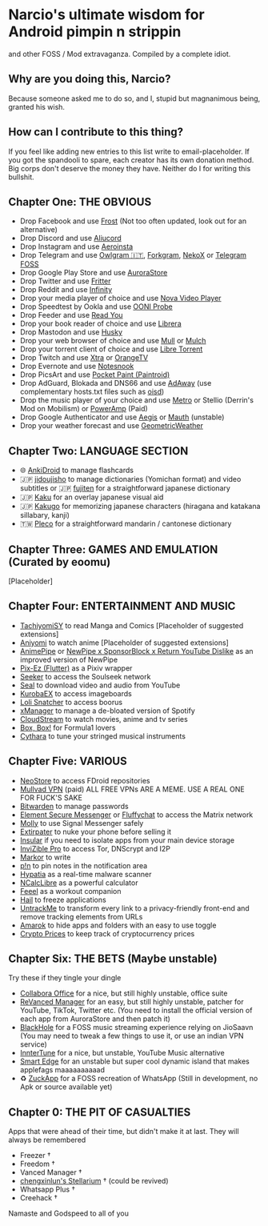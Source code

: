 # Narcio's ultimate wisdom for Android pimpin n strippin
and other FOSS / Mod extravaganza. Compiled by a complete idiot.

## Why are you doing this, Narcio?
Because someone asked me to do so, and I, stupid but magnanimous being, granted his wish.

## How can I contribute to this thing?
If you feel like adding new entries to this list write to email-placeholder. If you got the spandooli to spare, each creator has its own donation method. Big corps don't deserve the money they have. Neither do I for writing this bullshit.

## Chapter One: THE OBVIOUS
- Drop Facebook and use [Frost](https://github.com/AllanWang/Frost-for-Facebook) (Not too often updated, look out for an alternative)
- Drop Discord and use [Aliucord](https://github.com/Aliucord/Aliucord)
- Drop Instagram and use [Aeroinsta](https://aeroinsta.com/)
- Drop Telegram and use [Owlgram 🇮🇹](https://owlgram.org/), [Forkgram](https://github.com/Forkgram/TelegramAndroid), [NekoX](https://github.com/NekoX-Dev/NekoX) or [Telegram FOSS](https://github.com/Telegram-FOSS-Team/Telegram-FOSS)
- Drop Google Play Store and use [AuroraStore](https://auroraoss.com/)
- Drop Twitter and use [Fritter](https://fritter.cc/)
- Drop Reddit and use [Infinity](https://github.com/Docile-Alligator/Infinity-For-Reddit)
- Drop your media player of choice and use [Nova Video Player](https://github.com/nova-video-player/aos-AVP)
- Drop Speedtest by Ookla and use [OONI Probe](https://ooni.org/)
- Drop Feeder and use [Read You](https://github.com/Ashinch/ReadYou)
- Drop your book reader of choice and use [Librera](https://librera.mobi/)
- Drop Mastodon and use [Husky](https://git.sr.ht/~captainepoch/husky)
- Drop your web browser of choice and use [Mull](https://github.com/Divested-Mobile/Mull-Fenix) or [Mulch](https://gitlab.com/divested-mobile/mulch)
- Drop your torrent client of choice and use [Libre Torrent](https://github.com/proninyaroslav/libretorrent)
- Drop Twitch and use [Xtra](https://github.com/AndreyAsadchy/Xtra) or [OrangeTV](https://gitlab.com/twitchmod/orange-tv)
- Drop Evernote and use [Notesnook](https://notesnook.com/downloads/)
- Drop PicsArt and use [Pocket Paint (Paintroid)](https://github.com/Catrobat/Paintroid)
- Drop AdGuard, Blokada and DNS66 and use [AdAway](https://adaway.org/) (use complementary hosts.txt files such as [oisd](https://hosts.oisd.nl/))
- Drop the music player of your choice and use [Metro](https://github.com/MuntashirAkon/Metro) or Stellio (Derrin's Mod on Mobilism) or [PowerAmp](https://powerampapp.com/) (Paid)
- Drop Google Authenticator and use [Aegis](https://github.com/beemdevelopment/Aegis) or [Mauth](https://github.com/X1nto/Mauth) (unstable)
- Drop your weather forecast and use [GeometricWeather](https://github.com/WangDaYeeeeee/GeometricWeather)

## Chapter Two: LANGUAGE SECTION

- 🌐 [AnkiDroid](https://github.com/ankidroid/Anki-Android) to manage flashcards
- 🇯🇵 [jidoujisho](https://github.com/lrorpilla/jidoujisho) to manage dictionaries (Yomichan format) and video subtitles or 🇯🇵 [fujiten](https://github.com/odrevet/fujiten) for a straightforward japanese dictionary
- 🇯🇵 [Kaku](https://kaku.fuwafuwa.ca/) for an overlay japanese visual aid
- 🇯🇵 [Kakugo](https://github.com/blastrock/kakugo) for memorizing japanese characters (hiragana and katakana sillabary, kanji)
- 🇹🇼 [Pleco](https://pleco.com/getandroid) for a straightforward mandarin / cantonese dictionary

## Chapter Three: GAMES AND EMULATION (Curated by eoomu)
[Placeholder]

## Chapter Four: ENTERTAINMENT AND MUSIC

- [TachiyomiSY](https://github.com/jobobby04/TachiyomiSY) to read Manga and Comics [Placeholder of suggested extensions]
- [Aniyomi](https://aniyomi.jmir.xyz/) to watch anime [Placeholder of suggested extensions]
- [AnimePipe](https://github.com/InfinityLoop1309/AnimePipe) or [NewPipe x SponsorBlock x Return YouTube Dislike](https://github.com/gilbsgilbs/NewPipeSponsorBlock) as an improved version of NewPipe
- [Pix-Ez (Flutter)](https://github.com/Notsfsssf/pixez-flutter) as a Pixiv wrapper
- [Seeker](https://github.com/jackBonadies/SeekerAndroid) to access the Soulseek network
- [Seal](https://github.com/JunkFood02/Seal) to download video and audio from YouTube
- [KurobaEX](https://github.com/K1rakishou/Kuroba-Experimental) to access imageboards
- [Loli Snatcher](https://github.com/NO-ob/LoliSnatcher_Droid) to access boorus
- [xManager](https://xmanagerapp.com/) to manage a de-bloated version of Spotify
- [CloudStream](https://github.com/recloudstream/cloudstream) to watch movies, anime and tv series
- [Box, Box!](https://github.com/BrightDV/BoxBox) for Formula1 lovers
- [Cythara](https://f-droid.org/packages/com.github.cythara/) to tune your stringed musical instruments

## Chapter Five: VARIOUS

- [NeoStore](https://github.com/NeoApplications/Neo-Store) to access FDroid repositories
- [Mullvad VPN](https://mullvad.net) (paid)  ALL FREE VPNs ARE A MEME. USE A REAL ONE FOR FUCK'S SAKE
- [Bitwarden](https://bitwarden.com/) to manage passwords
- [Element Secure Messenger](https://element.io/) or [Fluffychat](https://fluffychat.im/) to access the Matrix network
- [Molly](https://molly.im/) to use Signal Messenger safely
- [Extirpater](https://github.com/Divested-Mobile/Extirpater) to nuke your phone before selling it
- [Insular](https://secure-system.gitlab.io/Insular/) if you need to isolate apps from your main device storage
- [InviZible Pro](https://invizible.net/en/) to access Tor, DNScrypt and I2P
- [Markor](https://github.com/gsantner/markor) to write
- [p!n](https://github.com/nproth/pin) to pin notes in the notification area
- [Hypatia](https://github.com/Divested-Mobile/Hypatia) as a real-time malware scanner
- [NCalcLibre](https://github.com/basile-laderchi/ncalc) as a powerful calculator
- [Feeel](https://github.com/EnjoyingFOSS/feeel) as a workout companion
- [Hail](https://github.com/aistra0528/Hail/blob/master/README_EN.md) to freeze applications
- [UntrackMe](https://framagit.org/tom79/nitterizeme) to transform every link to a privacy-friendly front-end and remove tracking elements from URLs
- [Amarok](https://github.com/deltazefiro/Amarok-Hider) to hide apps and folders with an easy to use toggle
- [Crypto Prices](https://gitlab.com/cl0n30/cryptoprices) to keep track of cryptocurrency prices

## Chapter Six: THE BETS (Maybe unstable)
Try these if they tingle your dingle

- [Collabora Office](https://www.collaboraoffice.com/solutions/collabora-office-android-ios/) for a nice, but still highly unstable, office suite
- [ReVanced Manager](https://github.com/revanced/revanced-manager) for an easy, but still highly unstable, patcher for YouTube, TikTok, Twitter etc. (You need to install the official version of each app from AuroraStore and then patch it)
- [BlackHole](https://github.com/Sangwan5688/BlackHole) for a FOSS music streaming experience relying on JioSaavn (You may need to tweak a few things to use it, or use an indian VPN service)
- [InnterTune](https://github.com/z-huang/music) for a nice, but unstable, YouTube Music alternative
- [Smart Edge](https://github.com/abh80/smart-edge) for an unstable but super cool dynamic island that makes applefags maaaaaaaaaad
- ♻ [ZuckApp](https://github.com/fym35/ZuckApp) for a FOSS recreation of WhatsApp (Still in development, no Apk or source available yet)

## Chapter 0: THE PIT OF CASUALTIES
Apps that were ahead of their time, but didn't make it at last. They will always be remembered

- Freezer †
- Freedom †
- Vanced Manager †
- [chengxinlun's Stellarium](https://github.com/chengxinlun/Stellarium-android) † (could be revived)
- Whatsapp Plus †
- Creehack †

Namaste and Godspeed to all of you

